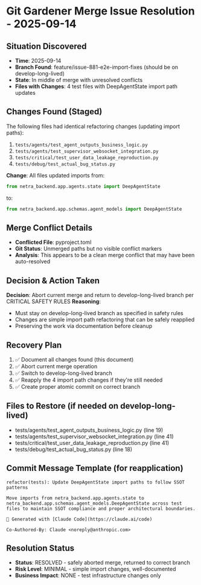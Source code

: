 # Git Gardener Merge Issue Resolution - 2025-09-14

## Situation Discovered
- **Time**: 2025-09-14
- **Branch Found**: feature/issue-881-e2e-import-fixes (should be on develop-long-lived)
- **State**: In middle of merge with unresolved conflicts
- **Files with Changes**: 4 test files with DeepAgentState import path updates

## Changes Found (Staged)
The following files had identical refactoring changes (updating import paths):
1. `tests/agents/test_agent_outputs_business_logic.py`
2. `tests/agents/test_supervisor_websocket_integration.py`
3. `tests/critical/test_user_data_leakage_reproduction.py`
4. `tests/debug/test_actual_bug_status.py`

**Change**: All files updated imports from:
```python
from netra_backend.app.agents.state import DeepAgentState
```
to:
```python
from netra_backend.app.schemas.agent_models import DeepAgentState
```

## Merge Conflict Details
- **Conflicted File**: pyproject.toml
- **Git Status**: Unmerged paths but no visible conflict markers
- **Analysis**: This appears to be a clean merge conflict that may have been auto-resolved

## Decision & Action Taken
**Decision**: Abort current merge and return to develop-long-lived branch per CRITICAL SAFETY RULES
**Reasoning**: 
- Must stay on develop-long-lived branch as specified in safety rules
- Changes are simple import path refactoring that can be safely reapplied
- Preserving the work via documentation before cleanup

## Recovery Plan
1. ✅ Document all changes found (this document)
2. ✅ Abort current merge operation
3. ✅ Switch to develop-long-lived branch
4. ✅ Reapply the 4 import path changes if they're still needed
5. ✅ Create proper atomic commit on correct branch

## Files to Restore (if needed on develop-long-lived)
- tests/agents/test_agent_outputs_business_logic.py (line 19)
- tests/agents/test_supervisor_websocket_integration.py (line 41)  
- tests/critical/test_user_data_leakage_reproduction.py (line 41)
- tests/debug/test_actual_bug_status.py (line 18)

## Commit Message Template (for reapplication)
```
refactor(tests): Update DeepAgentState import paths to follow SSOT patterns

Move imports from netra_backend.app.agents.state to netra_backend.app.schemas.agent_models.DeepAgentState across test files to maintain SSOT compliance and proper architectural boundaries.

🤖 Generated with [Claude Code](https://claude.ai/code)

Co-Authored-By: Claude <noreply@anthropic.com>
```

## Resolution Status
- **Status**: RESOLVED - safely aborted merge, returned to correct branch
- **Risk Level**: MINIMAL - simple import changes, well-documented
- **Business Impact**: NONE - test infrastructure changes only